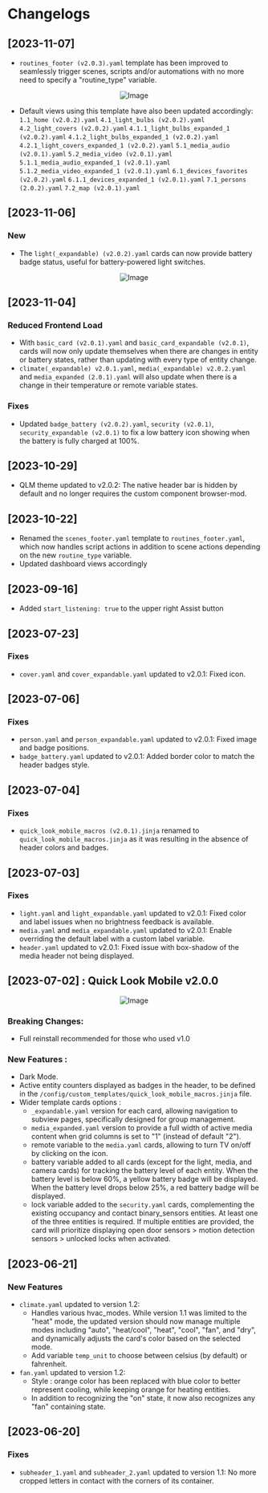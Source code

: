 # Changelogs

## [2023-11-07]
- `routines_footer (v2.0.3).yaml` template has been improved to seamlessly trigger scenes, scripts and/or automations with no more need to specify a "routine_type" variable.
  
<p align="center">
    <img src="https://github.com/neilimixamo/Home-Assistant-Quick-Look-Mobile/assets/43101688/f09578d9-9d4a-4513-b1ce-497eb0628ac2" alt="Image">
</p>

- Default views using this template have also been updated accordingly:
`1.1_home (v2.0.2).yaml`
`4.1_light_bulbs (v2.0.2).yaml`
`4.2_light_covers (v2.0.2).yaml`
`4.1.1_light_bulbs_expanded_1 (v2.0.2).yaml`
`4.1.2_light_bulbs_expanded_1 (v2.0.2).yaml`
`4.2.1_light_covers_expanded_1 (v2.0.2).yaml`
`5.1_media_audio (v2.0.1).yaml`
`5.2_media_video (v2.0.1).yaml`
`5.1.1_media_audio_expanded_1 (v2.0.1).yaml`
`5.1.2_media_video_expanded_1 (v2.0.1).yaml`
`6.1_devices_favorites (v2.0.2).yaml`
`6.1.1_devices_expanded_1 (v2.0.1).yaml`
`7.1_persons (2.0.2).yaml`
`7.2_map (v2.0.1).yaml`

## [2023-11-06]
### New
- The `light(_expandable) (v2.0.2).yaml` cards can now provide battery badge status, useful for battery-powered light switches.

<p align="center">
    <img src="https://github.com/neilimixamo/Home-Assistant-Quick-Look-Mobile/assets/43101688/8f8efb0b-d49c-4e17-8fc8-eaa2d08730fa" alt="Image">
</p>

## [2023-11-04]
### Reduced Frontend Load
- With `basic_card (v2.0.1).yaml` and `basic_card_expandable (v2.0.1)`, cards will now only update themselves when there are changes in entity or battery states, rather than updating with every type of entity change.
- `climate(_expandable) v2.0.1.yaml`, `media(_expandable) v2.0.2.yaml` and `media_expanded (2.0.1).yaml`  will also update when there is a change in their temperature or remote variable states.
### Fixes
- Updated `badge_battery (v2.0.2).yaml`, `security (v2.0.1)`, `security_expandable (v2.0.1)` to fix a low battery icon showing when the battery is fully charged at 100%.

## [2023-10-29]
- QLM theme updated to v2.0.2: The native header bar is hidden by default and no longer requires the custom component browser-mod.

## [2023-10-22]
- Renamed the `scenes_footer.yaml` template to `routines_footer.yaml`, which now handles script actions in addition to scene actions depending on the new `routine_type` variable.
- Updated dashboard views accordingly 
  
## [2023-09-16]
- Added `start_listening: true` to the upper right Assist button

## [2023-07-23]
### Fixes
-  `cover.yaml` and `cover_expandable.yaml` updated to v2.0.1: Fixed icon.

## [2023-07-06]
### Fixes
-  `person.yaml` and `person_expandable.yaml` updated to v2.0.1: Fixed image and badge positions.
-  `badge_battery.yaml` updated to v2.0.1: Added border color to match the header badges style.
  
## [2023-07-04]
### Fixes
-  `quick_look_mobile_macros (v2.0.1).jinja` renamed to `quick_look_mobile_macros.jinja` as it was resulting in the absence of header colors and badges.

## [2023-07-03]
### Fixes
- `light.yaml` and `light_expandable.yaml` updated to v2.0.1: Fixed color and label issues when no brightness feedback is available.
- `media.yaml` and `media_expandable.yaml` updated to v2.0.1: Enable overriding the default label with a custom label variable.
- `header.yaml` updated to v2.0.1: Fixed issue with box-shadow of the media header not being displayed.

## [2023-07-02] : Quick Look Mobile v2.0.0

<p align="center">
    <img src="https://github.com/neilimixamo/Home-Assistant-Quick-Look-Mobile/assets/43101688/6c649318-d1e8-4601-bbc3-70736457260e" alt="Image">
</p>

### Breaking Changes: 
- Full reinstall recommended for those who used v1.0

### New Features :
  - Dark Mode.
  - Active entity counters displayed as badges in the header, to be defined in the `/config/custom_templates/quick_look_mobile_macros.jinja` file.
  - Wider template cards options :
    - `_expandable.yaml` version for each card, allowing navigation to subview pages, specifically designed for group management.
    - `media_expanded.yaml` version to provide a full width of active media content when grid columns is set to "1" (instead of default "2").
    - remote variable to the `media.yaml` cards, allowing to turn TV on/off by clicking on the icon.
    - battery variable added to all cards (except for the light, media, and camera cards) for tracking the battery level of each entity. When the battery level is below 60%, a yellow battery badge will be displayed. When the battery level drops below 25%, a red battery badge will be displayed.
    - lock variable added to the `security.yaml` cards, complementing the existing occupancy and contact binary_sensors entities. At least one of the three entities is required. If multiple entities are provided, the card will prioritize displaying open door sensors > motion detection sensors > unlocked locks when activated.


## [2023-06-21]
### New Features
- `climate.yaml` updated to version 1.2:
  - Handles various hvac_modes. While version 1.1 was limited to the "heat" mode, the updated version should now manage multiple modes including "auto", "heat/cool", "heat", "cool", "fan", and "dry", and dynamically adjusts the card's color based on the selected mode.
  - Add variable `temp_unit` to choose between celsius (by default) or fahrenheit.
- `fan.yaml` updated to version 1.2:
  - Style : orange color has been replaced with blue color to better represent cooling, while keeping orange for heating entities.
  - In addition to recognizing the "on" state, it now also recognizes any "fan" containing state.

## [2023-06-20]
### Fixes
- `subheader_1.yaml` and `subheader_2.yaml` updated to version 1.1: No more cropped letters in contact with the corners of its container.

